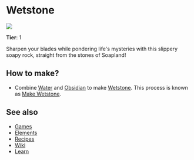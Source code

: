 # Wetstone

![](/wiki/images/item.wetstone.png)

**Tier**: 1

Sharpen your blades while pondering life's mysteries with this slippery soapy rock, straight from the stones of Soapland!

## How to make?

* Combine [Water](/wiki/elements/water) and [Obsidian](/wiki/elements/obsidian) to make [Wetstone](/wiki/elements/wetstone). This process is known as [Make Wetstone](/wiki/recipes/make-wetstone).

## See also

* [Games](/wiki/games)
* [Elements](/wiki/elements)
* [Recipes](/wiki/recipes)
* [Wiki](/wiki/index)
* [Learn](/learn/index)